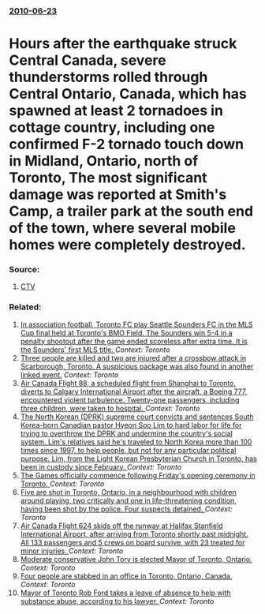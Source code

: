 ### [2010-06-23](/news/2010/06/23/index.md)

# Hours after the earthquake struck Central Canada, severe thunderstorms rolled through Central Ontario, Canada, which has spawned at least 2 tornadoes in cottage country, including one confirmed F-2 tornado touch down in Midland, Ontario, north of Toronto, The most significant damage was reported at Smith's Camp, a trailer park at the south end of the town, where several mobile homes were completely destroyed. 




### Source:

1. [CTV](http://www.ctv.ca/CTVNews/TopStories/20100624/tornado-midland-100624/)

### Related:

1. [In association football, Toronto FC play Seattle Sounders FC in the MLS Cup final held at Toronto's BMO Field. The Sounders win 5-4 in a penalty shootout after the game ended scoreless after extra time. It is the Sounders' first MLS title. ](/news/2016/12/10/in-association-football-toronto-fc-play-seattle-sounders-fc-in-the-mls-cup-final-held-at-toronto-s-bmo-field-the-sounders-win-5a4-in-a-p.md) _Context: Toronto_
2. [Three people are killed and two are injured after a crossbow attack in Scarborough, Toronto. A suspicious package was also found in another linked event.](/news/2016/08/25/three-people-are-killed-and-two-are-injured-after-a-crossbow-attack-in-scarborough-toronto-a-suspicious-package-was-also-found-in-another.md) _Context: Toronto_
3. [Air Canada Flight 88, a scheduled flight from Shanghai to Toronto, diverts to Calgary International Airport after the aircraft, a Boeing 777, encountered violent turbulence. Twenty-one passengers, including three children, were taken to hospital. ](/news/2015/12/31/air-canada-flight-88-a-scheduled-flight-from-shanghai-to-toronto-diverts-to-calgary-international-airport-after-the-aircraft-a-boeing-777.md) _Context: Toronto_
4. [The North Korean (DPRK) supreme court convicts and sentences South Korea-born Canadian pastor Hyeon Soo Lim to hard labor for life  for  trying to overthrow the  DPRK  and undermine the country's social system. Lim's relatives said he's traveled to North Korea more than 100 times since 1997, to help people, but not for any particular political purpose. Lim, from the Light Korean Presbyterian Church in Toronto, has been in custody since February. ](/news/2015/12/16/the-north-korean-dprk-supreme-court-convicts-and-sentences-south-korea-born-canadian-pastor-hyeon-soo-lim-to-hard-labor-for-life-for-try.md) _Context: Toronto_
5. [The Games officially commence following Friday's opening ceremony in Toronto. ](/news/2015/07/10/the-games-officially-commence-following-friday-s-opening-ceremony-in-toronto.md) _Context: Toronto_
6. [Five are shot in Toronto, Ontario, in a neighbourhood with children around playing, two critically and one in life-threatening condition, having been shot by the police. Four suspects detained. ](/news/2015/04/16/five-are-shot-in-toronto-ontario-in-a-neighbourhood-with-children-around-playing-two-critically-and-one-in-life-threatening-condition-ha.md) _Context: Toronto_
7. [Air Canada Flight 624 skids off the runway at Halifax Stanfield International Airport, after arriving from Toronto shortly past midnight. All 133 passengers and 5 crews on board survive, with 23 treated for minor injuries. ](/news/2015/03/29/air-canada-flight-624-skids-off-the-runway-at-halifax-stanfield-international-airport-after-arriving-from-toronto-shortly-past-midnight-al.md) _Context: Toronto_
8. [Moderate conservative John Tory is elected Mayor of Toronto, Ontario.](/news/2014/10/27/moderate-conservative-john-tory-is-elected-mayor-of-toronto-ontario.md) _Context: Toronto_
9. [Four people are stabbed in an office in Toronto, Ontario, Canada. ](/news/2014/04/9/four-people-are-stabbed-in-an-office-in-toronto-ontario-canada.md) _Context: Toronto_
10. [Mayor of Toronto Rob Ford takes a leave of absence to help with substance abuse, according to his lawyer. ](/news/2014/04/30/mayor-of-toronto-rob-ford-takes-a-leave-of-absence-to-help-with-substance-abuse-according-to-his-lawyer.md) _Context: Toronto_
